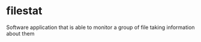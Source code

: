 # filestat
Software application that is able to monitor a group of file taking information about them
